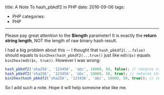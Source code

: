 title: A Note To hash_pbkdf2 in PHP
date: 2016-09-06
tags:
  - PHP
categories: 
  - PHP
---

Please pay great attention to the **$length** parameter! It is exactly the **return string length**, NOT the length of raw binary hash result.

I had a big problem about this -- 
I thought that `hash_pbkdf2(...false)` should equals to `bin2hex(hash_pbkdf2(...true))` just like `md5($x)` equals `bin2hex(md5($x, true))`. However I was wrong:

<!-- more -->

```PHP
hash_pbkdf2('sha256', '123456', 'abc', 10000, 50, false); // returns string(50) "584bc5b41005169f1fa15177edb78d75f9846afc466a4bae05"
hash_pbkdf2('sha256', '123456', 'abc', 10000, 50, true); // returns string(50) "XKŴ��Qw�u��j�FjK���BFW�YpG	�mp.g2�`;N�"
bin2hex(hash_pbkdf2('sha256', '123456', 'abc', 10000, 50, true)); // returns string(100) "584bc5b41005169f1fa15177edb78d75f9846afc466a4bae05119c82424657c81b5970471f098a6d702e6732b7603b194efe"
```

So I add such a note. Hope it will help someone else like me.
